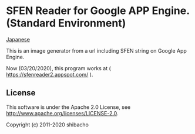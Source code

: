 # SFEN Reader for Google APP Engine. (Standard Environment)

[Japanese](README.ja.md)

This is an image generator from a url including SFEN string on Google App Engine.

Now (03/20/2020), this program works at ( https://sfenreader2.appspot.com/ ).

## License

This software is under the Apache 2.0 License, see http://www.apache.org/licenses/LICENSE-2.0.

Copyright (c) 2011-2020 shibacho
